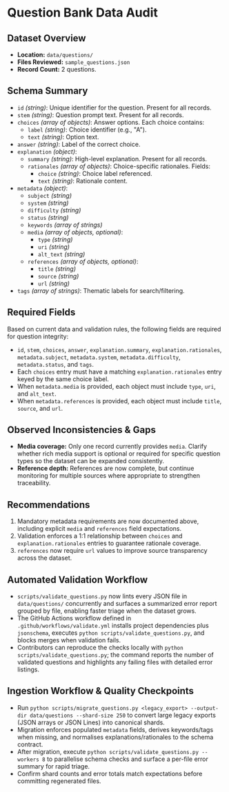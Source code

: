 # Question Bank Data Audit

## Dataset Overview
- **Location:** `data/questions/`
- **Files Reviewed:** `sample_questions.json`
- **Record Count:** 2 questions.

## Schema Summary
- `id` *(string)*: Unique identifier for the question. Present for all records.
- `stem` *(string)*: Question prompt text. Present for all records.
- `choices` *(array of objects)*: Answer options. Each choice contains:
  - `label` *(string)*: Choice identifier (e.g., "A").
  - `text` *(string)*: Option text.
- `answer` *(string)*: Label of the correct choice.
- `explanation` *(object)*:
  - `summary` *(string)*: High-level explanation. Present for all records.
  - `rationales` *(array of objects)*: Choice-specific rationales. Fields:
    - `choice` *(string)*: Choice label referenced.
    - `text` *(string)*: Rationale content.
- `metadata` *(object)*:
  - `subject` *(string)*
  - `system` *(string)*
  - `difficulty` *(string)*
  - `status` *(string)*
  - `keywords` *(array of strings)*
  - `media` *(array of objects, optional)*:
    - `type` *(string)*
    - `uri` *(string)*
    - `alt_text` *(string)*
  - `references` *(array of objects, optional)*:
    - `title` *(string)*
    - `source` *(string)*
    - `url` *(string)*
- `tags` *(array of strings)*: Thematic labels for search/filtering.

## Required Fields
Based on current data and validation rules, the following fields are required for question integrity:
- `id`, `stem`, `choices`, `answer`, `explanation.summary`, `explanation.rationales`, `metadata.subject`, `metadata.system`, `metadata.difficulty`, `metadata.status`, and `tags`.
- Each `choices` entry must have a matching `explanation.rationales` entry keyed by the same choice label.
- When `metadata.media` is provided, each object must include `type`, `uri`, and `alt_text`.
- When `metadata.references` is provided, each object must include `title`, `source`, and `url`.

## Observed Inconsistencies & Gaps
- **Media coverage:** Only one record currently provides `media`. Clarify whether rich media support is optional or required for specific question types so the dataset can be expanded consistently.
- **Reference depth:** References are now complete, but continue monitoring for multiple sources where appropriate to strengthen traceability.

## Recommendations
1. Mandatory metadata requirements are now documented above, including explicit `media` and `references` field expectations.
2. Validation enforces a 1:1 relationship between `choices` and `explanation.rationales` entries to guarantee rationale coverage.
3. `references` now require `url` values to improve source transparency across the dataset.

## Automated Validation Workflow
- `scripts/validate_questions.py` now lints every JSON file in `data/questions/` concurrently and surfaces a summarized error report grouped by file, enabling faster triage when the dataset grows.
- The GitHub Actions workflow defined in `.github/workflows/validate.yml` installs project dependencies plus `jsonschema`, executes `python scripts/validate_questions.py`, and blocks merges when validation fails.
- Contributors can reproduce the checks locally with `python scripts/validate_questions.py`; the command reports the number of validated questions and highlights any failing files with detailed error listings.

## Ingestion Workflow & Quality Checkpoints
- Run `python scripts/migrate_questions.py <legacy_export> --output-dir data/questions --shard-size 250` to convert large legacy exports (JSON arrays or JSON Lines) into canonical shards.
- Migration enforces populated `metadata` fields, derives keywords/tags when missing, and normalises explanations/rationales to the schema contract.
- After migration, execute `python scripts/validate_questions.py --workers 8` to parallelise schema checks and surface a per-file error summary for rapid triage.
- Confirm shard counts and error totals match expectations before committing regenerated files.

